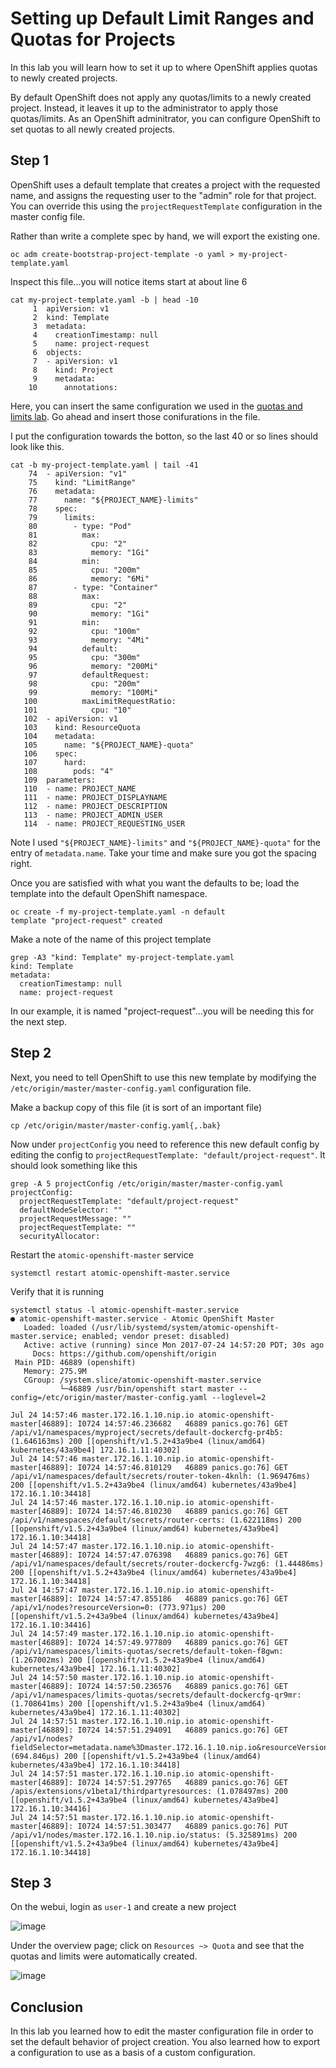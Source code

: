 # Setting up Default Limit Ranges and Quotas for Projects

In this lab you will learn how to set it up to where OpenShift applies quotas to newly created projects.

By default OpenShift does not apply any quotas/limits to a newly created project. Instead, it leaves it up to the administrator to apply those quotas/limits. As an OpenShift adminitrator, you can configure OpenShift to set quotas to all newly created projects.

## Step 1

OpenShift uses a default template that creates a project with the requested name, and assigns the requesting user to the "admin" role for that project. You can override this using the `projectRequestTemplate` configuration in the master config file.

Rather than write a complete spec by hand, we will export the existing one.

```
oc adm create-bootstrap-project-template -o yaml > my-project-template.yaml
```

Inspect this file...you will notice items start at about line 6

```
cat my-project-template.yaml -b | head -10
     1	apiVersion: v1
     2	kind: Template
     3	metadata:
     4	  creationTimestamp: null
     5	  name: project-request
     6	objects:
     7	- apiVersion: v1
     8	  kind: Project
     9	  metadata:
    10	    annotations:
```

Here, you can insert the same configuration we used in the [quotas and limits lab](assigning_limit_ranges_and_quotas.md). Go ahead and insert those conifurations in the file.

I put the configuration towards the botton, so the last 40 or so lines should look like this.

```
cat -b my-project-template.yaml | tail -41
    74	- apiVersion: "v1"
    75	  kind: "LimitRange"
    76	  metadata:
    77	    name: "${PROJECT_NAME}-limits"
    78	  spec:
    79	    limits:
    80	      - type: "Pod"
    81	        max:
    82	          cpu: "2"
    83	          memory: "1Gi"
    84	        min:
    85	          cpu: "200m"
    86	          memory: "6Mi"
    87	      - type: "Container"
    88	        max:
    89	          cpu: "2"
    90	          memory: "1Gi"
    91	        min:
    92	          cpu: "100m"
    93	          memory: "4Mi"
    94	        default:
    95	          cpu: "300m"
    96	          memory: "200Mi"
    97	        defaultRequest:
    98	          cpu: "200m"
    99	          memory: "100Mi"
   100	        maxLimitRequestRatio:
   101	          cpu: "10"
   102	- apiVersion: v1
   103	  kind: ResourceQuota
   104	  metadata:
   105	    name: "${PROJECT_NAME}-quota"
   106	  spec:
   107	    hard:
   108	      pods: "4"
   109	parameters:
   110	- name: PROJECT_NAME
   111	- name: PROJECT_DISPLAYNAME
   112	- name: PROJECT_DESCRIPTION
   113	- name: PROJECT_ADMIN_USER
   114	- name: PROJECT_REQUESTING_USER
```

Note I used `"${PROJECT_NAME}-limits"` and `"${PROJECT_NAME}-quota"` for the entry of `metadata.name`. Take your time and make sure you got the spacing right.


Once you are satisfied with what you want the defaults to be; load the template into the default OpenShift namespace.

```
oc create -f my-project-template.yaml -n default
template "project-request" created
```

Make a note of the name of this project template

```
grep -A3 "kind: Template" my-project-template.yaml 
kind: Template
metadata:
  creationTimestamp: null
  name: project-request
```

In our example, it is named "project-request"...you will be needing this for the next step.

## Step 2

Next, you need to tell OpenShift to use this new template by modifying the `/etc/origin/master/master-config.yaml` configuration file.

Make a backup copy of this file (it is sort of an important file)

```
cp /etc/origin/master/master-config.yaml{,.bak}
```

Now under `projectConfig` you need to reference this new default config by editing the config to `projectRequestTemplate: "default/project-request"`. It should look something like this

```
grep -A 5 projectConfig /etc/origin/master/master-config.yaml
projectConfig:
  projectRequestTemplate: "default/project-request"
  defaultNodeSelector: ""
  projectRequestMessage: ""
  projectRequestTemplate: ""
  securityAllocator:
```

Restart the `atomic-openshift-master` service

```
systemctl restart atomic-openshift-master.service 
```

Verify that it is running

```
systemctl status -l atomic-openshift-master.service 
● atomic-openshift-master.service - Atomic OpenShift Master
   Loaded: loaded (/usr/lib/systemd/system/atomic-openshift-master.service; enabled; vendor preset: disabled)
   Active: active (running) since Mon 2017-07-24 14:57:20 PDT; 30s ago
     Docs: https://github.com/openshift/origin
 Main PID: 46889 (openshift)
   Memory: 275.9M
   CGroup: /system.slice/atomic-openshift-master.service
           └─46889 /usr/bin/openshift start master --config=/etc/origin/master/master-config.yaml --loglevel=2

Jul 24 14:57:46 master.172.16.1.10.nip.io atomic-openshift-master[46889]: I0724 14:57:46.236682   46889 panics.go:76] GET /api/v1/namespaces/myproject/secrets/default-dockercfg-pr4b5: (1.646163ms) 200 [[openshift/v1.5.2+43a9be4 (linux/amd64) kubernetes/43a9be4] 172.16.1.11:40302]
Jul 24 14:57:46 master.172.16.1.10.nip.io atomic-openshift-master[46889]: I0724 14:57:46.810129   46889 panics.go:76] GET /api/v1/namespaces/default/secrets/router-token-4knlh: (1.969476ms) 200 [[openshift/v1.5.2+43a9be4 (linux/amd64) kubernetes/43a9be4] 172.16.1.10:34418]
Jul 24 14:57:46 master.172.16.1.10.nip.io atomic-openshift-master[46889]: I0724 14:57:46.810230   46889 panics.go:76] GET /api/v1/namespaces/default/secrets/router-certs: (1.622118ms) 200 [[openshift/v1.5.2+43a9be4 (linux/amd64) kubernetes/43a9be4] 172.16.1.10:34418]
Jul 24 14:57:47 master.172.16.1.10.nip.io atomic-openshift-master[46889]: I0724 14:57:47.076398   46889 panics.go:76] GET /api/v1/namespaces/default/secrets/router-dockercfg-7wzg6: (1.44486ms) 200 [[openshift/v1.5.2+43a9be4 (linux/amd64) kubernetes/43a9be4] 172.16.1.10:34418]
Jul 24 14:57:47 master.172.16.1.10.nip.io atomic-openshift-master[46889]: I0724 14:57:47.855186   46889 panics.go:76] GET /api/v1/nodes?resourceVersion=0: (773.971µs) 200 [[openshift/v1.5.2+43a9be4 (linux/amd64) kubernetes/43a9be4] 172.16.1.10:34416]
Jul 24 14:57:49 master.172.16.1.10.nip.io atomic-openshift-master[46889]: I0724 14:57:49.977809   46889 panics.go:76] GET /api/v1/namespaces/limits-quotas/secrets/default-token-f8gwn: (1.267002ms) 200 [[openshift/v1.5.2+43a9be4 (linux/amd64) kubernetes/43a9be4] 172.16.1.11:40302]
Jul 24 14:57:50 master.172.16.1.10.nip.io atomic-openshift-master[46889]: I0724 14:57:50.236576   46889 panics.go:76] GET /api/v1/namespaces/limits-quotas/secrets/default-dockercfg-qr9mr: (1.708641ms) 200 [[openshift/v1.5.2+43a9be4 (linux/amd64) kubernetes/43a9be4] 172.16.1.11:40302]
Jul 24 14:57:51 master.172.16.1.10.nip.io atomic-openshift-master[46889]: I0724 14:57:51.294091   46889 panics.go:76] GET /api/v1/nodes?fieldSelector=metadata.name%3Dmaster.172.16.1.10.nip.io&resourceVersion=0: (694.846µs) 200 [[openshift/v1.5.2+43a9be4 (linux/amd64) kubernetes/43a9be4] 172.16.1.10:34418]
Jul 24 14:57:51 master.172.16.1.10.nip.io atomic-openshift-master[46889]: I0724 14:57:51.297765   46889 panics.go:76] GET /apis/extensions/v1beta1/thirdpartyresources: (1.078497ms) 200 [[openshift/v1.5.2+43a9be4 (linux/amd64) kubernetes/43a9be4] 172.16.1.10:34416]
Jul 24 14:57:51 master.172.16.1.10.nip.io atomic-openshift-master[46889]: I0724 14:57:51.303477   46889 panics.go:76] PUT /api/v1/nodes/master.172.16.1.10.nip.io/status: (5.325891ms) 200 [[openshift/v1.5.2+43a9be4 (linux/amd64) kubernetes/43a9be4] 172.16.1.10:34418]
```

## Step 3

On the webui, login as `user-1` and create a new project

![image](images/new-project-template.png)

Under the overview page; click on `Resources ~> Quota` and see that the quotas and limits were automatically created.

![image](images/project-template-completed.png)

## Conclusion

In this lab you learned how to edit the master configuration file in order to set the default behavior of project creation. You also learned how to export a configuration to use as a basis of a custom configuration.
